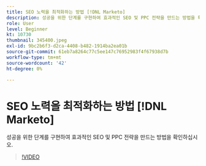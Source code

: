 ```yaml
---
title: SEO 노력을 최적화하는 방법 [!DNL Marketo]
description: 성공을 위한 단계를 구현하여 효과적인 SEO 및 PPC 전략을 만드는 방법을 확인하십시오.
role: User
level: Beginner
kt: 10730
thumbnail: 345400.jpeg
exl-id: 9bc2b6f3-d2ca-4408-b482-1914ba2ea01b
source-git-commit: 61eb7a8264c77c5ee147c76952983f4f67938d7b
workflow-type: tm+mt
source-wordcount: '42'
ht-degree: 0%

---
```


# SEO 노력을 최적화하는 방법 [!DNL Marketo]

성공을 위한 단계를 구현하여 효과적인 SEO 및 PPC 전략을 만드는 방법을 확인하십시오.

>[!VIDEO](https://video.tv.adobe.com/v/345400/?quality=12&learn=on)
